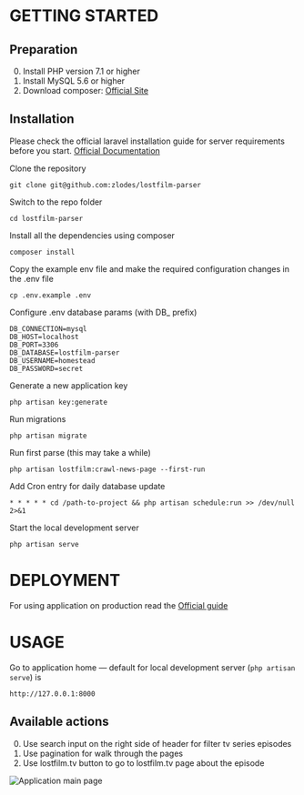# GETTING STARTED

## Preparation
0. Install PHP version 7.1 or higher
0. Install MySQL 5.6 or higher
0. Download composer: [Official Site](https://getcomposer.org/)

## Installation
Please check the official laravel installation guide for server requirements before you start. [Official Documentation](https://laravel.com/docs/5.6/installation#installation)

Clone the repository

    git clone git@github.com:zlodes/lostfilm-parser

Switch to the repo folder

    cd lostfilm-parser

Install all the dependencies using composer

    composer install

Copy the example env file and make the required configuration changes in the .env file

    cp .env.example .env

Configure .env database params (with DB_ prefix)

    DB_CONNECTION=mysql
    DB_HOST=localhost
    DB_PORT=3306
    DB_DATABASE=lostfilm-parser
    DB_USERNAME=homestead
    DB_PASSWORD=secret

Generate a new application key

    php artisan key:generate
    
Run migrations
    
    php artisan migrate
    
Run first parse (this may take a while)

    php artisan lostfilm:crawl-news-page --first-run

Add Cron entry for daily database update
    
    * * * * * cd /path-to-project && php artisan schedule:run >> /dev/null 2>&1

Start the local development server

    php artisan serve
    
# DEPLOYMENT 

For using application on production read the [Official guide](https://laravel.com/docs/5.6/deployment)

# USAGE
Go to application home — default for local development server (`php artisan serve`) is 

    http://127.0.0.1:8000

## Available actions
0. Use search input on the right side of header for filter tv series episodes
0. Use pagination for walk through the pages 
0. Use lostfilm.tv button to go to lostfilm.tv page about the episode

![Application main page](https://i.imgur.com/zd8nHgt.png)